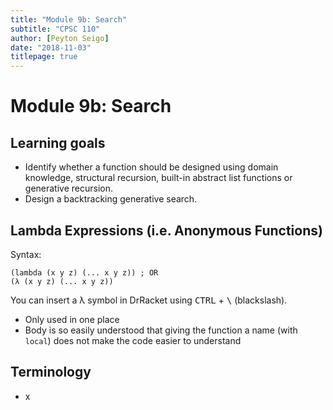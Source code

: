 ```yaml
---
title: "Module 9b: Search"
subtitle: "CPSC 110"
author: [Peyton Seigo]
date: "2018-11-03"
titlepage: true
---
```


# Module 9b: Search

## Learning goals

- Identify whether a function should be designed using domain knowledge, structural recursion, built-in abstract list functions or generative recursion.
- Design a backtracking generative search.

## Lambda Expressions (i.e. Anonymous Functions)

Syntax:

```racket
(lambda (x y z) (... x y z)) ; OR
(λ (x y z) (... x y z))
```

You can insert a λ symbol in DrRacket using <kbd>CTRL</kbd> + <kbd>\\</kbd> (blackslash).

- Only used in one place
- Body is so easily understood that giving the function a name (with `local`) does not make the code easier to understand

## Terminology

- x
